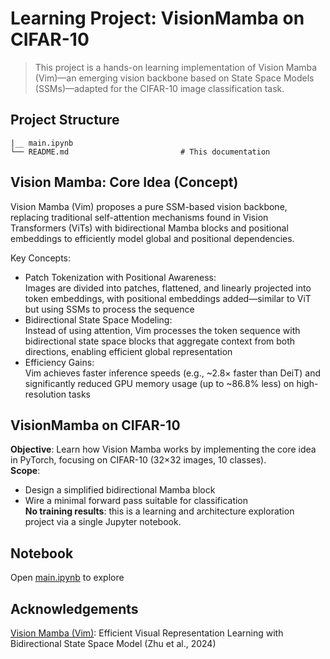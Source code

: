 # Learning Project: VisionMamba on CIFAR-10
> This project is a hands-on learning implementation of Vision Mamba (Vim)—an emerging vision backbone based on State Space Models (SSMs)—adapted for the CIFAR-10 image classification task.

## Project Structure
```
|__ main.ipynb
└── README.md                         # This documentation
```

## Vision Mamba: Core Idea (Concept)
Vision Mamba (Vim) proposes a pure SSM-based vision backbone, replacing traditional self-attention mechanisms found in Vision Transformers (ViTs) with bidirectional Mamba blocks and positional embeddings to efficiently model global and positional dependencies.  

Key Concepts:
- Patch Tokenization with Positional Awareness:  
Images are divided into patches, flattened, and linearly projected into token embeddings, with positional embeddings added—similar to ViT but using SSMs to process the sequence
- Bidirectional State Space Modeling:  
Instead of using attention, Vim processes the token sequence with bidirectional state space blocks that aggregate context from both directions, enabling efficient global representation
- Efficiency Gains:  
Vim achieves faster inference speeds (e.g., ~2.8× faster than DeiT) and significantly reduced GPU memory usage (up to ~86.8% less) on high-resolution tasks  

## VisionMamba on CIFAR-10
**Objective**: Learn how Vision Mamba works by implementing the core idea in PyTorch, focusing on CIFAR-10 (32×32 images, 10 classes).  
**Scope**:  
- Design a simplified bidirectional Mamba block
- Wire a minimal forward pass suitable for classification  
**No training results**: this is a learning and architecture exploration project via a single Jupyter notebook.  

## Notebook
Open [main.ipynb](main.ipynb) to explore

## Acknowledgements
[Vision Mamba (Vim)](https://arxiv.org/abs/2401.09417): Efficient Visual Representation Learning with Bidirectional State Space Model (Zhu et al., 2024)